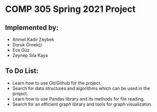 # COMP 305 Spring 2021 Project


## Implemented by:
* Ahmet Kadir Zeybek
* Doruk Örnekçi
* Ece Güz
* Zeynep Sıla Kaya

## To Do List:
* Learn how to use Git/Github for the project.
* Search for data structures and algorithms which can be used in the project.
* Learn how to use Pandas library and its methods for file reading.
* Search for an efficient graph library and tools for graph visualizaton.
